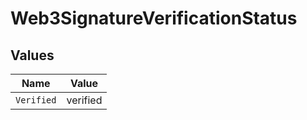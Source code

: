 # Web3SignatureVerificationStatus


## Values

| Name       | Value      |
| ---------- | ---------- |
| `Verified` | verified   |